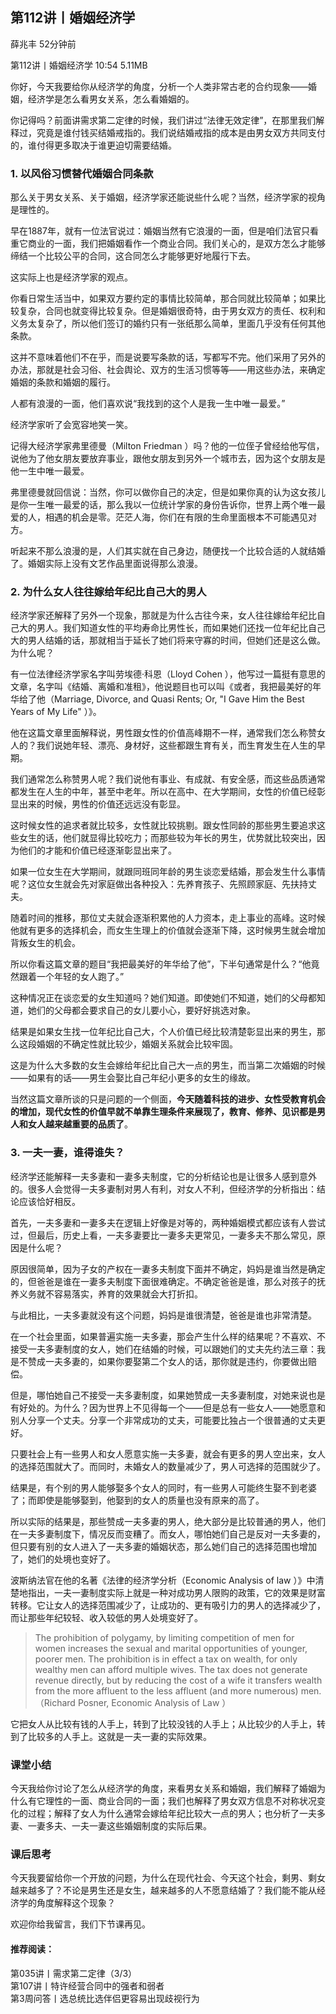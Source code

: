 
## 第112讲丨婚姻经济学


薛兆丰
52分钟前

第112讲丨婚姻经济学
10:54 5.11MB


你好，今天我要给你从经济学的角度，分析一个人类非常古老的合约现象——婚姻，经济学是怎么看男女关系，怎么看婚姻的。

你记得吗？前面讲需求第二定律的时候，我们讲过“法律无效定律”，在那里我们解释过，究竟是谁付钱买结婚戒指的。我们说结婚戒指的成本是由男女双方共同支付的，谁付得更多取决于谁更迫切需要结婚。

### 1. 以风俗习惯替代婚姻合同条款

那么关于男女关系、关于婚姻，经济学家还能说些什么呢？当然，经济学家的视角是理性的。

早在1887年，就有一位法官说过：婚姻当然有它浪漫的一面，但是咱们法官只看重它商业的一面，我们把婚姻看作一个商业合同。我们关心的，是双方怎么才能够缔结一个比较公平的合同，这合同怎么才能够更好地履行下去。

这实际上也是经济学家的观点。

你看日常生活当中，如果双方要约定的事情比较简单，那合同就比较简单；如果比较复杂，合同也就变得比较复杂。但是婚姻很奇特，由于男女双方的责任、权利和义务太复杂了，所以他们签订的婚约只有一张纸那么简单，里面几乎没有任何其他条款。

这并不意味着他们不在乎，而是说要写条款的话，写都写不完。他们采用了另外的办法，那就是社会习俗、社会舆论、双方的生活习惯等等——用这些办法，来确定婚姻的条款和婚姻的履行。

人都有浪漫的一面，他们喜欢说“我找到的这个人是我一生中唯一最爱。”

经济学家听了会宽容地笑一笑。

记得大经济学家弗里德曼（Milton Friedman ）吗？他的一位侄子曾经给他写信，说他为了他女朋友要放弃事业，跟他女朋友到另外一个城市去，因为这个女朋友是他一生中唯一最爱。

弗里德曼就回信说：当然，你可以做你自己的决定，但是如果你真的认为这女孩儿是你一生唯一最爱的话，那么我以一位统计学家的身份告诉你，世界上两个唯一最爱的人，相遇的机会是零。茫茫人海，你们在有限的生命里面根本不可能遇见对方。

听起来不那么浪漫的是，人们其实就在自己身边，随便找一个比较合适的人就结婚了。婚姻实际上没有文艺作品里面说得那么浪漫。

### 2. 为什么女人往往嫁给年纪比自己大的男人

经济学家还解释了另外一个现象，那就是为什么古往今来，女人往往嫁给年纪比自己大的男人。我们知道女性的平均寿命比男性长，而如果她们还找一位年纪比自己大的男人结婚的话，那就相当于延长了她们将来守寡的时间，但她们还是这么做。为什么呢？

有一位法律经济学家名字叫劳埃德·科恩（Lloyd Cohen ），他写过一篇挺有意思的文章，名字叫《结婚、离婚和准租》，他说题目也可以叫《或者，我把最美好的年华给了他（Marriage, Divorce, and Quasi Rents; Or, "I Gave Him the Best Years of My Life" ）》。

他在这篇文章里面解释说，男性跟女性的价值高峰期不一样，通常我们怎么称赞女人的？我们说她年轻、漂亮、身材好，这些都跟生育有关，而生育发生在人生的早期。

我们通常怎么称赞男人呢？我们说他有事业、有成就、有安全感，而这些品质通常都发生在人生的中年，甚至中老年。所以在高中、在大学期间，女性的价值已经彰显出来的时候，男性的价值还远远没有彰显。

这时候女性的追求者就比较多，女性就比较挑剔。跟女性同龄的那些男生要追求这些女生的话，他们就显得比较吃力；而那些较为年长的男生，优势就比较突出，因为他们的才能和价值已经逐渐彰显出来了。

如果一位女生在大学期间，就跟同班同年龄的男生谈恋爱结婚，那会发生什么事情呢？这位女生就会先对家庭做出各种投入：先养育孩子、先照顾家庭、先扶持丈夫。

随着时间的推移，那位丈夫就会逐渐积累他的人力资本，走上事业的高峰。这时候他就有更多的选择机会，而女生生理上的价值就会逐渐下降，这时候男生就会增加背叛女生的机会。

所以你看这篇文章的题目“我把最美好的年华给了他”，下半句通常是什么？“他竟然跟着一个年轻的女人跑了。”

这种情况正在谈恋爱的女生知道吗？她们知道。即使她们不知道，她们的父母都知道，她们的父母都会要求自己的女儿要小心，要好好挑选对象。

结果是如果女生找一位年纪比自己大，个人价值已经比较清楚彰显出来的男生，那么这段婚姻的不确定性就比较少，婚姻关系就会比较牢固。

这是为什么大多数的女生会嫁给年纪比自己大一点的男生，而当第二次婚姻的时候——如果有的话——男生会娶比自己年纪小更多的女生的缘故。

当然这篇文章所谈的只是问题的一个侧面，**今天随着科技的进步、女性受教育机会的增加，现代女性的价值早就不单靠生理条件来展现了，教育、修养、见识都是男人和女人越来越重要的品质了**。

### 3. 一夫一妻，谁得谁失？

经济学还能解释一夫多妻和一妻多夫制度，它的分析结论也是让很多人感到意外的。很多人会觉得一夫多妻制对男人有利，对女人不利，但经济学的分析指出：结论应该恰好相反。

首先，一夫多妻和一妻多夫在逻辑上好像是对等的，两种婚姻模式都应该有人尝试过，但最后，历史上看，一夫多妻要比一妻多夫更常见，一妻多夫不那么常见，原因是什么呢？

原因很简单，因为子女的产权在一妻多夫制度下面并不确定，妈妈是谁当然是确定的，但爸爸是谁在一妻多夫制度下面很难确定。不确定爸爸是谁，那么对孩子的抚养义务就不容易落实，养育的效果就会大打折扣。

与此相比，一夫多妻就没有这个问题，妈妈是谁很清楚，爸爸是谁也非常清楚。

在一个社会里面，如果普遍实施一夫多妻，那会产生什么样的结果呢？不喜欢、不接受一夫多妻制度的女人，她们在结婚的时候，可以跟她们的丈夫先约法三章：我是不赞成一夫多妻的，如果你要娶第二个女人的话，那你就是违约，你要做出赔偿。

但是，哪怕她自己不接受一夫多妻制度，如果她赞成一夫多妻制度，对她来说也是有好处的。为什么？因为世界上不见得每一个——但是总有一些女人——她愿意和别人分享一个丈夫。分享一个非常成功的丈夫，可能要比独占一个很普通的丈夫更好。

只要社会上有一些男人和女人愿意实施一夫多妻，就会有更多的男人空出来，女人的选择范围就大了。而同时，未婚女人的数量减少了，男人可选择的范围就少了。

结果是，有个别的男人能够娶多个女人的同时，有一些男人可能终生娶不到老婆了；而即使是能够娶到，他娶到的女人的质量也没有原来的高了。

所以实际的结果是，那些赞成一夫多妻的男人，绝大部分是比较普通的男人，他们在一夫多妻制度下，情况反而变糟了。而女人，哪怕她们自己是反对一夫多妻的，但只要有别的女人进入了一夫多妻的婚姻状态，那么她们自己的选择范围也增加了，她们的处境也变好了。

波斯纳法官在他的名著《法律的经济学分析（Economic Analysis of law ）》中清楚地指出，一夫一妻制度实际上就是一种对成功男人限购的政策，它的效果是财富转移。它让女人的选择范围减少了，让成功的、更有吸引力的男人的选择减少了，而让那些年纪较轻、收入较低的男人处境变好了。

> The prohibition of polygamy, by limiting competition of men for women increases the sexual and marital opportunities of younger, poorer men. The prohibition is in effect a tax on wealth, for only wealthy men can afford multiple wives. The tax does not generate revenue directly, but by reducing the cost of a wife it transfers wealth from the more affluent to the less affluent (and more numerous) men. （Richard Posner, Economic Analysis of Law ）

它把女人从比较有钱的人手上，转到了比较没钱的人手上；从比较少的人手上，转到了比较多的人手上。这就是一夫一妻的实际效果。

### 课堂小结

今天我给你讨论了怎么从经济学的角度，来看男女关系和婚姻，我们解释了婚姻为什么有它理性的一面、商业合同的一面；我们也解释了男女双方信息不对称状况变化的过程；解释了女人为什么通常会嫁给年纪比较大一点的男人；也分析了一夫多妻、一妻多夫、一夫一妻这些婚姻制度的实际后果。

### 课后思考

今天我要留给你一个开放的问题，为什么在现代社会、今天这个社会，剩男、剩女越来越多了？不论是男生还是女生，越来越多的人不愿意结婚了？我们能不能从经济学的角度解释这个现象？

欢迎你给我留言，我们下节课再见。

#### 推荐阅读：

第035讲丨需求第二定律（3/3）  
第107讲丨特许经营合同中的强者和弱者  
第3周问答丨选总统比选伴侣更容易出现歧视行为  

